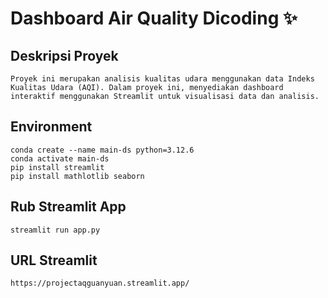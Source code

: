 # Dashboard Air Quality Dicoding  ✨

## Deskripsi Proyek
```
Proyek ini merupakan analisis kualitas udara menggunakan data Indeks Kualitas Udara (AQI). Dalam proyek ini, menyediakan dashboard interaktif menggunakan Streamlit untuk visualisasi data dan analisis.
```

## Environment
```
conda create --name main-ds python=3.12.6
conda activate main-ds
pip install streamlit
pip install mathlotlib seaborn
```

## Rub Streamlit App
```
streamlit run app.py
```

## URL Streamlit 
```
https://projectaqguanyuan.streamlit.app/
```
